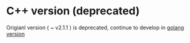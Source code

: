 # C++ version (deprecated)

Origianl version ( ~ v2.1.1 ) is deprecated, continue to develop in [golang version](../go/README.md)
